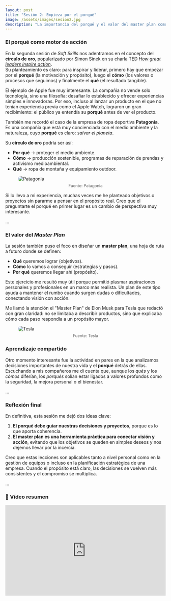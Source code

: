 ```yaml
---
layout: post
title: "Sesión 2: Empieza por el porqué"
image: /assets/images/sesion2.jpg
description: "La importancia del porqué y el valor del master plan como herramienta personal."
---
```


### El porqué como motor de acción  

En la segunda sesión de *Soft Skills* nos adentramos en el concepto del **círculo de oro**, popularizado por Simon Sinek en su charla TED [*How great leaders inspire action*](https://www.youtube.com/watch?v=fMOlfsR7SMQ).  
Su planteamiento es claro: para inspirar y liderar, primero hay que empezar por el **porqué** (la motivación y propósito), luego el **cómo** (los valores o procesos que seguimos) y finalmente el **qué** (el resultado tangible).  

El ejemplo de Apple fue muy interesante. La compañía no vende solo tecnología, sino una filosofía: desafiar lo establecido y ofrecer experiencias simples e innovadoras. Por eso, incluso al lanzar un producto en el que no tenían experiencia previa como el Apple Watch, lograron un gran recibimiento: el público ya entendía su **porqué** antes de ver el producto.

También me recordó el caso de la empresa de ropa deportiva **Patagonia**.  
Es una compañía que está muy concienciada con el medio ambiente y la naturaleza, cuyo **porqué** es claro: *salvar el planeta*.  

Su **círculo de oro** podría ser así:
- **Por qué** → proteger el medio ambiente.  
- **Cómo** → producción sostenible, programas de reparación de prendas y activismo medioambiental.  
- **Qué** → ropa de montaña y equipamiento outdoor. 

<figure>
  <img src="{{ '/assets/images/patagonia.jpg' | relative_url }}" alt="Patagonia" style="max-width:100%; border-radius:8px;">
  <figcaption style="text-align:center; color:#666; font-size:0.9em; margin-top:0.5em;">
    Fuente: Patagonia
  </figcaption>
</figure>

Si lo llevo a mi experiencia, muchas veces me he planteado objetivos o proyectos sin pararme a pensar en el propósito real. Creo que el preguntarte el porqué en primer lugar es un cambio de perspectiva muy interesante.

<div class="separator">...</div> 

### El valor del *Master Plan*  

La sesión también puso el foco en diseñar un **master plan**, una hoja de ruta a futuro donde se definen:  

- **Qué** queremos lograr (objetivos).  
- **Cómo** lo vamos a conseguir (estrategias y pasos).  
- **Por qué** queremos llegar ahí (propósito).  

Este ejercicio me resultó muy útil porque permitió plasmar aspiraciones personales y profesionales en un marco más realista. Un plan de este tipo ayuda a mantener el rumbo cuando surgen dudas o dificultades, conectando visión con acción.

Me llamó la atención el "Master Plan" de Elon Musk para Tesla que redactó con gran claridad: no se limitaba a describir productos, sino que explicaba cómo cada paso respondía a un propósito mayor.

<figure>
  <img src="{{ '/assets/images/master-plan-iv.png' | relative_url }}" alt="Tesla" style="max-width:100%; border-radius:8px;">
  <figcaption style="text-align:center; color:#666; font-size:0.9em; margin-top:0.5em;">
    Fuente: Tesla
  </figcaption>
</figure>

### Aprendizaje compartido  

Otro momento interesante fue la actividad en pares en la que analizamos decisiones importantes de nuestra vida y el **porqué** detrás de ellas. Escuchando a mis compañeros me di cuenta que, aunque los *qués* y los *cómos* diferían, los *porqués* solían estar ligados a valores profundos como la seguridad, la mejora personal o el bienestar.  

<div class="separator">...</div> 

### Reflexión final  

En definitiva, esta sesión me dejó dos ideas clave:  

1. **El porqué debe guiar nuestras decisiones y proyectos**, porque es lo que aporta coherencia.  
2. **El master plan es una herramienta práctica para conectar visión y acción**, evitando que los objetivos se queden en simples deseos y nos dejemos llevar por la incercia.  

Creo que estas lecciones son aplicables tanto a nivel personal como en la gestión de equipos o incluso en la planificación estratégica de una empresa. Cuando el propósito está claro, las decisiones se vuelven más consistentes y el compromiso se multiplica.  

<div class="separator">...</div> 

### 🎥 Vídeo resumen  

<div style="position:relative; padding-bottom:56.25%; height:0; overflow:hidden; max-width:100%;">
  <iframe src="https://www.youtube.com/embed/dQw4w9WgXcQ?si=gE6GHHIAUMfZdqAD" 
          frameborder="0" 
          allow="accelerometer; autoplay; clipboard-write; encrypted-media; gyroscope; picture-in-picture" 
          allowfullscreen 
          style="position:absolute; top:0; left:0; width:100%; height:100%;">
  </iframe>
</div>